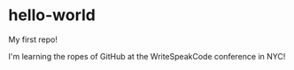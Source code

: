 # hello-world
My first repo!


I'm learning the ropes of GitHub at the WriteSpeakCode conference in NYC! 
